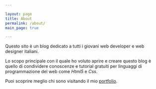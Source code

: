 ```yaml
---

layout: page
title: About
permalink: /about/
main_page: true

---
```


Questo sito è un blog dedicato a tutti i giovani web developer e web designer italiani. 

Lo scopo principale con il quale ho voluto aprire e creare questo blog è quello di condividere conoscenze e tutorial gratuiti per linguaggi di programmazione del web come *Html5* e *Css*. 

Puoi scoprire meglio chi sono visitando il mio [portfolio](http://rkpasia.github.io).


